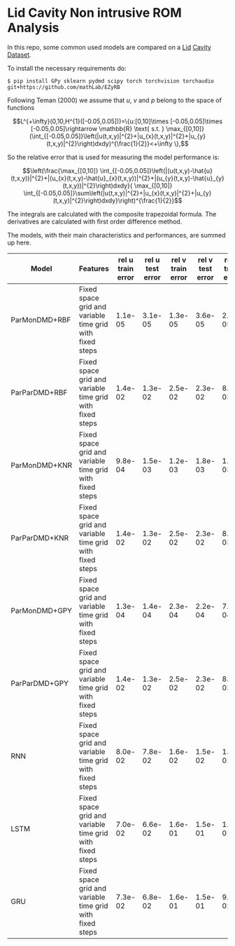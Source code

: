 # Lid Cavity Non intrusive ROM Analysis
In this repo, some common used models are compared on a [Lid](https://github.com/guglielmopadula/LidCavity) [Cavity](https://github.com/guglielmopadula/LidCavity) [Dataset](https://github.com/guglielmopadula/LidCavity).

To install the necessary requirements do:

    $ pip install GPy sklearn pydmd scipy torch torchvision torchaudio git+https://github.com/mathLab/EZyRB 


Following Teman (2000) we assume that $u$, $v$ and $p$ belong to the space of functions 
```math
L^{+\infty}(0,10,H^{1}([-0.05,0.05]))=\{u:[0,10]\times [-0.05,0.05]\times [-0.05,0.05]\rightarrow \mathbb{R} \text{ s.t. } \max_{[0,10]} (\int_{[-0.05,0.05]}\left(|u(t,x,y)|^{2}+|u_{x}(t,x,y)|^{2}+|u_{y}(t,x,y)|^{2}\right)dxdy)^{\frac{1}{2}}<+\infty \},
```



So the relative error that is used for measuring the model performance is:

```math
\left(\frac{\max_{[0,10]} \int_{[-0.05,0.05]}\left(|(u(t,x,y)-\hat{u}(t,x,y))|^{2}+|(u_{x}(t,x,y)-\hat{u}_{x}(t,x,y))|^{2}+|(u_{y}(t,x,y)-\hat{u}_{y}(t,x,y))|^{2}\right)dxdy}{ \max_{[0,10]} \int_{[-0.05,0.05]}\sum\left(|u(t,x,y)|^{2}+|u_{x}(t,x,y)|^{2}+|u_{y}(t,x,y)|^{2}\right)dxdy}\right)^{\frac{1}{2}}
```


The integrals are calculated with the composite trapezoidal formula.
The derivatives are calculated with first order difference method.

The models, with their main characteristics and 
performances, are summed up here.


|   Model     |         Features                                       |rel u train error|rel u test error|rel v train error|rel v test error|rel p train error|rel p test error| 
|-------------|--------------------------------------------------------|-----------------|----------------|-----------------|----------------|-----------------|----------------|
|ParMonDMD+RBF|Fixed space grid and variable time grid with fixed steps|1.1e-05          |3.1e-05         |1.3e-05          |3.6e-05         |2.0e-05          |1.4e-04         |
|ParParDMD+RBF|Fixed space grid and variable time grid with fixed steps|1.4e-02          |1.3e-02         |2.5e-02          |2.3e-02         |8.1e-03          |7.9e-03         |
|ParMonDMD+KNR|Fixed space grid and variable time grid with fixed steps|9.8e-04          |1.5e-03         |1.2e-03          |1.8e-03         |1.8e-03          |2.7e-03         |
|ParParDMD+KNR|Fixed space grid and variable time grid with fixed steps|1.4e-02          |1.3e-02         |2.5e-02          |2.3e-02         |8.9e-03          |8.9e-03         |
|ParMonDMD+GPY|Fixed space grid and variable time grid with fixed steps|1.3e-04          |1.4e-04         |2.3e-04          |2.2e-04         |7.2e-04          |7.1e-04         |
|ParParDMD+GPY|Fixed space grid and variable time grid with fixed steps|1.4e-02          |1.3e-02         |2.5e-02          |2.3e-02         |8.2e-03          |8.0e-03         |
|RNN          |Fixed space grid and variable time grid with fixed steps|8.0e-02          |7.8e-02         |1.6e-02          |1.5e-02         |1.3e-01          |1.2e-01         |
|LSTM         |Fixed space grid and variable time grid with fixed steps|7.0e-02          |6.6e-02         |1.6e-01          |1.5e-01         |1.2e-01          |1.1e-01         |
|GRU          |Fixed space grid and variable time grid with fixed steps|7.3e-02          |6.8e-02         |1.6e-01          |1.5e-01         |9.3e-02          |8.5e-02         |

